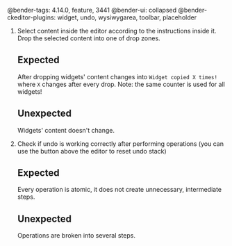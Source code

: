 @bender-tags: 4.14.0, feature, 3441
@bender-ui: collapsed
@bender-ckeditor-plugins: widget, undo, wysiwygarea, toolbar, placeholder

1. Select content inside the editor according to the instructions inside it. Drop the selected content into one of drop zones.

	## Expected

	After dropping widgets' content changes into `Widget copied X times!` where `X` changes after every drop. Note: the same counter is used for all widgets!

	## Unexpected

	Widgets' content doesn't change.
2. Check if undo is working correctly after performing operations (you can use the button above the editor to reset undo stack)

	## Expected

	Every operation is atomic, it does not create unnecessary, intermediate steps.

	## Unexpected

	Operations are broken into several steps.
